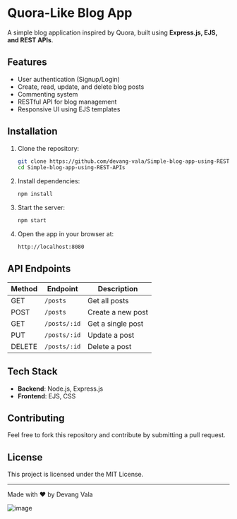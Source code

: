 # Quora-Like Blog App

A simple blog application inspired by Quora, built using **Express.js, EJS, and REST APIs**.

## Features
- User authentication (Signup/Login)
- Create, read, update, and delete blog posts
- Commenting system
- RESTful API for blog management
- Responsive UI using EJS templates

## Installation

1. Clone the repository:
   ```sh
   git clone https://github.com/devang-vala/Simple-blog-app-using-REST-APIs.git
   cd Simple-blog-app-using-REST-APIs
   ```

2. Install dependencies:
   ```sh
   npm install
   ```

3. Start the server:
   ```sh
   npm start
   ```

4. Open the app in your browser at:
   ```sh
   http://localhost:8080
   ```

## API Endpoints

| Method | Endpoint          | Description         |
|--------|------------------|---------------------|
| GET    | `/posts`         | Get all posts       |
| POST   | `/posts`         | Create a new post  |
| GET    | `/posts/:id`     | Get a single post  |
| PUT    | `/posts/:id`     | Update a post      |
| DELETE | `/posts/:id`     | Delete a post      |

## Tech Stack
- **Backend**: Node.js, Express.js
- **Frontend**: EJS, CSS

## Contributing
Feel free to fork this repository and contribute by submitting a pull request.

## License
This project is licensed under the MIT License.

---
Made with ❤️ by Devang Vala

![image](https://github.com/user-attachments/assets/cdba9382-5597-4b30-89f8-d46398a73fcc)
